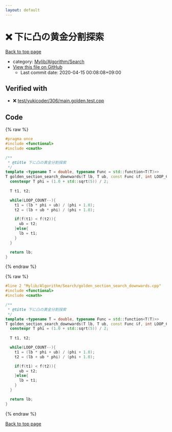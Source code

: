 ```yaml
---
layout: default
---
```


<!-- mathjax config similar to math.stackexchange -->
<script type="text/javascript" async
  src="https://cdnjs.cloudflare.com/ajax/libs/mathjax/2.7.5/MathJax.js?config=TeX-MML-AM_CHTML">
</script>
<script type="text/x-mathjax-config">
  MathJax.Hub.Config({
    TeX: { equationNumbers: { autoNumber: "AMS" }},
    tex2jax: {
      inlineMath: [ ['$','$'] ],
      processEscapes: true
    },
    "HTML-CSS": { matchFontHeight: false },
    displayAlign: "left",
    displayIndent: "2em"
  });
</script>

<script type="text/javascript" src="https://cdnjs.cloudflare.com/ajax/libs/jquery/3.4.1/jquery.min.js"></script>
<script src="https://cdn.jsdelivr.net/npm/jquery-balloon-js@1.1.2/jquery.balloon.min.js" integrity="sha256-ZEYs9VrgAeNuPvs15E39OsyOJaIkXEEt10fzxJ20+2I=" crossorigin="anonymous"></script>
<script type="text/javascript" src="../../../../assets/js/copy-button.js"></script>
<link rel="stylesheet" href="../../../../assets/css/copy-button.css" />


# :x: 下に凸の黄金分割探索

<a href="../../../../index.html">Back to top page</a>

* category: <a href="../../../../index.html#a7582795d3062b8fdf2ece0fd4f2d90d">Mylib/Algorithm/Search</a>
* <a href="{{ site.github.repository_url }}/blob/master/Mylib/Algorithm/Search/golden_section_search_downwards.cpp">View this file on GitHub</a>
    - Last commit date: 2020-04-15 00:08:08+09:00




## Verified with

* :x: <a href="../../../../verify/test/yukicoder/306/main.golden.test.cpp.html">test/yukicoder/306/main.golden.test.cpp</a>


## Code

<a id="unbundled"></a>
{% raw %}
```cpp
#pragma once
#include <functional>
#include <cmath>

/**
 * @title 下に凸の黄金分割探索
 */
template <typename T = double, typename Func = std::function<T(T)>>
T golden_section_search_downwards(T lb, T ub, const Func &f, int LOOP_COUNT = 100){
  constexpr T phi = (1.0 + std::sqrt(5)) / 2;
  
  T t1, t2;

  while(LOOP_COUNT--){
    t1 = (lb * phi + ub) / (phi + 1.0);
    t2 = (lb + ub * phi) / (phi + 1.0);

    if(f(t1) < f(t2)){
      ub = t2;
    }else{
      lb = t1;
    }
  }

  return lb;
}

```
{% endraw %}

<a id="bundled"></a>
{% raw %}
```cpp
#line 2 "Mylib/Algorithm/Search/golden_section_search_downwards.cpp"
#include <functional>
#include <cmath>

/**
 * @title 下に凸の黄金分割探索
 */
template <typename T = double, typename Func = std::function<T(T)>>
T golden_section_search_downwards(T lb, T ub, const Func &f, int LOOP_COUNT = 100){
  constexpr T phi = (1.0 + std::sqrt(5)) / 2;
  
  T t1, t2;

  while(LOOP_COUNT--){
    t1 = (lb * phi + ub) / (phi + 1.0);
    t2 = (lb + ub * phi) / (phi + 1.0);

    if(f(t1) < f(t2)){
      ub = t2;
    }else{
      lb = t1;
    }
  }

  return lb;
}

```
{% endraw %}

<a href="../../../../index.html">Back to top page</a>

